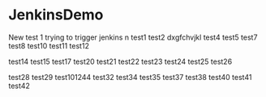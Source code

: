 # JenkinsDemo

New test 1
trying to trigger jenkins
n
test1
test2
dxgfchvjkl
test4
test5
test7
test8
test10
test11
test12

test14
test15
test17
test20
test21
test22
test23
test24
test25
test26

test28
test29
test101244
test32
test34
test35
test37
test38
test40
test41
test42
